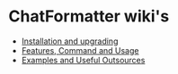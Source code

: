 # ChatFormatter wiki's
* [Installation and upgrading](installation.md)
* [Features, Command and Usage](features.md)
* [Examples and Useful Outsources](examples.md)


